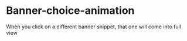 # Banner-choice-animation
When you click on a different banner snippet, that one will come into full view
